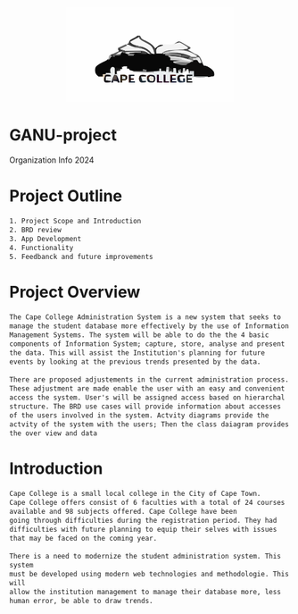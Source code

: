 <p align="center">
  <img src="CapeCollege.svg", alt="MY college", width="300">
<p/>

# GANU-project
Organization Info 2024

# Project Outline
    1. Project Scope and Introduction
    2. BRD review
    3. App Development
    4. Functionality
    5. Feedbanck and future improvements
# Project Overview
    The Cape College Administration System is a new system that seeks to manage the student database more effectively by the use of Information Management Systems. The system will be able to do the the 4 basic components of Information System; capture, store, analyse and present the data. This will assist the Institution's planning for future events by looking at the previous trends presented by the data.
    
    There are proposed adjustements in the current administration process. These adjustment are made enable the user with an easy and convenient access the system. User's will be assigned access based on hierarchal structure. The BRD use cases will provide information about accesses of the users involved in the system. Actvity diagrams provide the actvity of the system with the users; Then the class daiagram provides the over view and data 
# Introduction
    Cape College is a small local college in the City of Cape Town. 
    Cape College offers consist of 6 faculties with a total of 24 courses 
    available and 98 subjects offered. Cape College have been 
    going through difficulties during the registration period. They had difficulties with future planning to equip their selves with issues that may be faced on the coming year.

    There is a need to modernize the student administration system. This system 
    must be developed using modern web technologies and methodologie. This will 
    allow the institution management to manage their database more, less human error, be able to draw trends.



